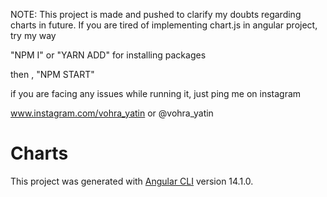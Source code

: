 NOTE:
This project is made and pushed to clarify my doubts regarding charts in future.
If you are tired of implementing chart.js in angular project, try my way


"NPM I" or "YARN ADD"
for installing packages

then ,
"NPM START"

if you are facing any issues while running it,
just ping me on instagram

www.instagram.com/vohra_yatin
or
@vohra_yatin

# Charts
This project was generated with [Angular CLI](https://github.com/angular/angular-cli) version 14.1.0.
